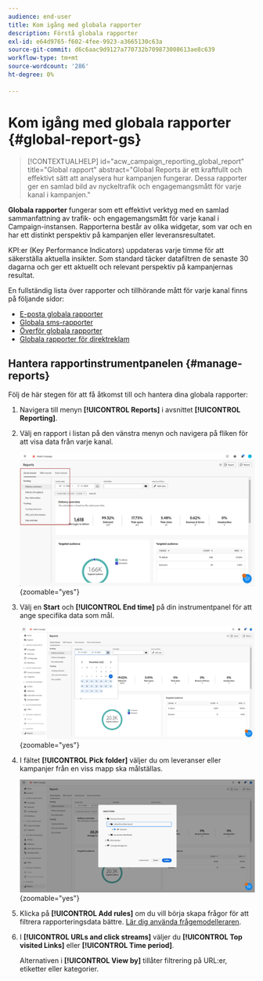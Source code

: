 ```yaml
---
audience: end-user
title: Kom igång med globala rapporter
description: Förstå globala rapporter
exl-id: e64d9765-f602-4fee-9923-a3665130c63a
source-git-commit: d6c6aac9d9127a770732b709873008613ae8c639
workflow-type: tm+mt
source-wordcount: '286'
ht-degree: 0%

---
```


# Kom igång med globala rapporter {#global-report-gs}

>[!CONTEXTUALHELP]
>id="acw_campaign_reporting_global_report"
>title="Global rapport"
>abstract="Global Reports är ett kraftfullt och effektivt sätt att analysera hur kampanjen fungerar. Dessa rapporter ger en samlad bild av nyckeltrafik och engagemangsmått för varje kanal i kampanjen."

**Globala rapporter** fungerar som ett effektivt verktyg med en samlad sammanfattning av trafik- och engagemangsmått för varje kanal i Campaign-instansen. Rapporterna består av olika widgetar, som var och en har ett distinkt perspektiv på kampanjen eller leveransresultatet.

KPI:er (Key Performance Indicators) uppdateras varje timme för att säkerställa aktuella insikter. Som standard täcker datafiltren de senaste 30 dagarna och ger ett aktuellt och relevant perspektiv på kampanjernas resultat.

En fullständig lista över rapporter och tillhörande mått för varje kanal finns på följande sidor:

* [E-posta globala rapporter](global-report-email.md)
* [Globala sms-rapporter](global-report-sms.md)
* [Överför globala rapporter](global-report-push.md)
* [Globala rapporter för direktreklam](global-report-direct.md)

## Hantera rapportinstrumentpanelen {#manage-reports}

Följ de här stegen för att få åtkomst till och hantera dina globala rapporter:

1. Navigera till menyn **[!UICONTROL Reports]** i avsnittet **[!UICONTROL Reporting]**.

1. Välj en rapport i listan på den vänstra menyn och navigera på fliken för att visa data från varje kanal.

   ![Skärmbild med den vänstra menyn och flikar för att navigera data från varje kanal](assets/global_report_manage_3.png){zoomable="yes"}

1. Välj en **Start** och **[!UICONTROL End time]** på din instrumentpanel för att ange specifika data som mål.

   ![Skärmbild som visar kontrollpanelen med alternativ för att välja start- och sluttid för datarutindelning](assets/global_report_manage_1.png){zoomable="yes"}

1. I fältet **[!UICONTROL Pick folder]** väljer du om leveranser eller kampanjer från en viss mapp ska målställas.

   ![Skärmbild som visar plockmappsfältet för val av leveranser eller kampanjer](assets/global_report_manage_2.png){zoomable="yes"}

1. Klicka på **[!UICONTROL Add rules]** om du vill börja skapa frågor för att filtrera rapporteringsdata bättre. [Lär dig använda frågemodelleraren](../query/query-modeler-overview.md).

1. I **[!UICONTROL URLs and click streams]** väljer du **[!UICONTROL Top visited Links]** eller **[!UICONTROL Time period]**.

   Alternativen i **[!UICONTROL View by]** tillåter filtrering på URL:er, etiketter eller kategorier.